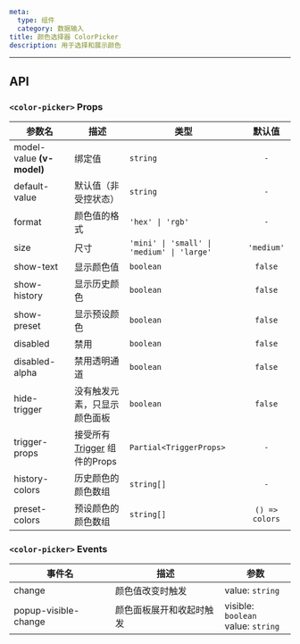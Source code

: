```yaml
meta:
  type: 组件
  category: 数据输入
title: 颜色选择器 ColorPicker
description: 用于选择和展示颜色
```
---

<!--@include: ./__demo__/basic.md-->

<!--@include: ./__demo__/size.md-->

<!--@include: ./__demo__/disabled.md-->

<!--@include: ./__demo__/format.md-->

<!--@include: ./__demo__/colors.md-->

<!--@include: ./__demo__/trigger.md-->

<!--@include: ./__demo__/trigger-element.md-->

<!--@include: ./__demo__/only-panel.md-->

## API


### `<color-picker>` Props

|参数名|描述|类型|默认值|
|---|---|---|:---:|
|model-value **(v-model)**|绑定值|`string`|`-`|
|default-value|默认值（非受控状态）|`string`|`-`|
|format|颜色值的格式|`'hex' \| 'rgb'`|`-`|
|size|尺寸|`'mini' \| 'small' \| 'medium' \| 'large'`|`'medium'`|
|show-text|显示颜色值|`boolean`|`false`|
|show-history|显示历史颜色|`boolean`|`false`|
|show-preset|显示预设颜色|`boolean`|`false`|
|disabled|禁用|`boolean`|`false`|
|disabled-alpha|禁用透明通道|`boolean`|`false`|
|hide-trigger|没有触发元素，只显示颜色面板|`boolean`|`false`|
|trigger-props|接受所有 [Trigger](/vue/component/trigger) 组件的Props|`Partial<TriggerProps>`|`-`|
|history-colors|历史颜色的颜色数组|`string[]`|`-`|
|preset-colors|预设颜色的颜色数组|`string[]`|`() => colors`|
### `<color-picker>` Events

|事件名|描述|参数|
|---|---|---|
|change|颜色值改变时触发|value: `string`|
|popup-visible-change|颜色面板展开和收起时触发|visible: `boolean`<br>value: `string`|


